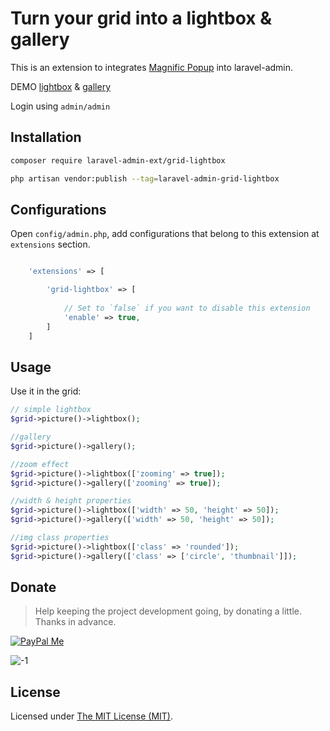 Turn your grid into a lightbox & gallery
======

This is an extension to integrates [Magnific Popup](http://dimsemenov.com/plugins/magnific-popup/) into laravel-admin.

DEMO [lightbox](http://demo.laravel-admin.org/lightbox/lightbox) & [gallery](http://demo.laravel-admin.org/lightbox/gallery)

Login using `admin/admin`

## Installation 

```bash
composer require laravel-admin-ext/grid-lightbox

php artisan vendor:publish --tag=laravel-admin-grid-lightbox
```

## Configurations

Open `config/admin.php`, add configurations that belong to this extension at `extensions` section.
```php

    'extensions' => [

        'grid-lightbox' => [
        
            // Set to `false` if you want to disable this extension
            'enable' => true,
        ]
    ]

```

## Usage

Use it in the grid:
```php
// simple lightbox
$grid->picture()->lightbox();

//gallery
$grid->picture()->gallery();

//zoom effect
$grid->picture()->lightbox(['zooming' => true]);
$grid->picture()->gallery(['zooming' => true]);

//width & height properties
$grid->picture()->lightbox(['width' => 50, 'height' => 50]);
$grid->picture()->gallery(['width' => 50, 'height' => 50]);

//img class properties
$grid->picture()->lightbox(['class' => 'rounded']);
$grid->picture()->gallery(['class' => ['circle', 'thumbnail']]);
```

## Donate

> Help keeping the project development going, by donating a little. Thanks in advance.

[![PayPal Me](https://img.shields.io/badge/Donate-PayPal-green.svg)](https://www.paypal.me/zousong)

![-1](https://cloud.githubusercontent.com/assets/1479100/23287423/45c68202-fa78-11e6-8125-3e365101a313.jpg)

License
------------
Licensed under [The MIT License (MIT)](LICENSE).

